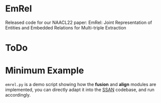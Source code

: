 # EmRel
Released code for our NAACL22 paper: EmRel: Joint Representation of Entities and Embedded Relations for Multi-triple Extraction

# ToDo

# Minimum Example
`emrel.py` is a demo script showing how the **fusion** and **align** modules are implemented, you can directly adapt it into the [SSAN](https://github.com/BenfengXu/SSAN/blob/main/model/modeling_roberta.py#L165) codebase, and run accordingly.
